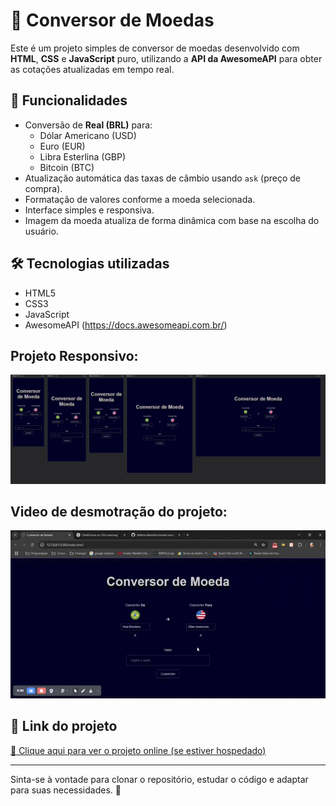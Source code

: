 # 💱 Conversor de Moedas

Este é um projeto simples de conversor de moedas desenvolvido com **HTML**, **CSS** e **JavaScript** puro, utilizando a **API da AwesomeAPI** para obter as cotações atualizadas em tempo real.

## 🚀 Funcionalidades
- Conversão de **Real (BRL)** para:
  - Dólar Americano (USD)
  - Euro (EUR)
  - Libra Esterlina (GBP)
  - Bitcoin (BTC)
- Atualização automática das taxas de câmbio usando `ask` (preço de compra).
- Formatação de valores conforme a moeda selecionada.
- Interface simples e responsiva.
- Imagem da moeda atualiza de forma dinâmica com base na escolha do usuário.

## 🛠 Tecnologias utilizadas
- HTML5
- CSS3
- JavaScript
- AwesomeAPI (https://docs.awesomeapi.com.br/)

## Projeto Responsivo:
  <div align-items="center">
    <img src="https://github.com/JeffersonBenetti/convert-money/blob/main/img/Responsive-Viewer-06-27-2025_07_16_PM.png" width=750px>
  </div>

## Video de desmotração do projeto:
  <div>
    <img src="https://github.com/JeffersonBenetti/convert-money/blob/main/video/Conversor%20de%20Moeda.gif" width=750px>
  </div>

## 🔗 Link do projeto
[🔗 Clique aqui para ver o projeto online (se estiver hospedado)](#)

---

Sinta-se à vontade para clonar o repositório, estudar o código e adaptar para suas necessidades. 🚀
